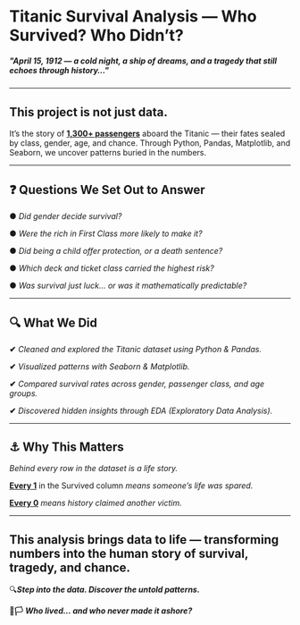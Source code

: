   #                                                              Titanic Survival Analysis — Who Survived? Who Didn’t?
#####                                       *"April 15, 1912 — a cold night, a ship of dreams, and a tragedy that still echoes through history…"*
_________________

## **This project is not just data.**
It’s the story of **<ins>1,300+ passengers</ins>** aboard the Titanic — their fates sealed by class, gender, age, and chance.
Through Python, Pandas, Matplotlib, and Seaborn, we uncover patterns buried in the numbers.
________________________

## ❓ **Questions We Set Out to Answer**

● *Did gender decide survival?*

● *Were the rich in First Class more likely to make it?*

● *Did being a child offer protection, or a death sentence?*

● *Which deck and ticket class carried the highest risk?*

● *Was survival just luck… or was it mathematically predictable?*
_____________________

## **🔍 What We Did**

**✔**  *Cleaned and explored the Titanic dataset using Python & Pandas.*

**✔** *Visualized patterns with Seaborn & Matplotlib.*

**✔** *Compared survival rates across gender, passenger class, and age groups.*

**✔** *Discovered hidden insights through EDA (Exploratory Data Analysis).*
____________________________

## **⚓ Why This Matters**

*Behind every row in the dataset is a life story.*

**<ins>Every 1</ins>** in the Survived column *means someone’s life was spared.*

**<ins>Every 0</ins>** *means history claimed another victim.*
________________

## **This analysis brings data to life — transforming numbers into the human story of survival, tragedy, and chance.**

🔍***Step into the data. Discover the untold patterns.***

**🏴🏳️** ***Who lived… and who never made it ashore?***
